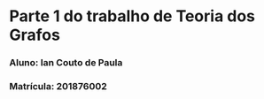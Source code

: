 # Parte 1 do trabalho de Teoria dos Grafos
### **Aluno:** Ian Couto de Paula
### **Matrícula:** 201876002
